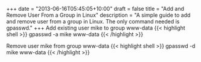 +++
date = "2013-06-16T05:45:05+10:00"
draft = false
title = "Add and Remove User From a Group in Linux"
description = "A simple guide to add and remove user from a group in Linux. The only command needed is gpasswd."
+++
Add existing user mike to group www-data
{{< highlight shell >}}
gpasswd -a mike www-data
{{< /highlight >}}
<!--more-->
Remove user mike from group www-data
{{< highlight shell >}}
gpasswd -d mike www-data
{{< /highlight >}}